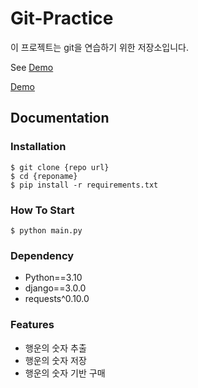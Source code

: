 # Git-Practice


이 프로젝트는 git을 연습하기 위한 저장소입니다.

See [Demo](https://www.google.com/)

<a href="https://www.google.com/">Demo</a>

## Documentation

### Installation

```shell
$ git clone {repo url}
$ cd {reponame}
$ pip install -r requirements.txt
```

### How To Start

```shell
$ python main.py
```

### Dependency

- Python==3.10
- django==3.0.0
- requests^0.10.0

### Features

- 행운의 숫자 추출
- 행운의 숫자 저장
- 행운의 숫자 기반 구매





